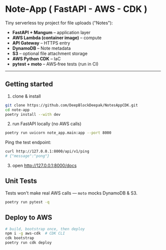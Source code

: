 # Note‑App ( FastAPI - AWS - CDK )

Tiny serverless toy project for file uploads ("Notes"):

* **FastAPI + Mangum** – application layer  
* **AWS Lambda (container image)** – compute  
* **API Gateway** – HTTPS entry  
* **DynamoDB** – Note metadata  
* **S3** – optional file attachment storage  
* **AWS Python CDK** – IaC
* **pytest + moto** – AWS‑free tests (run in CI)

---

## Getting started

1. clone & install
```bash
git clone https://github.com/DeepBlockDeepak/NotesAppCDK.git
cd note-app
poetry install --with dev
```

2. run FastAPI locally (no AWS calls)
```bash
poetry run uvicorn note_app.main:app --port 8000
```
Ping the test endpoint:
```bash
curl http://127.0.0.1:8000/api/v1/ping
# {"message":"pong"}
```

3. open http://127.0.0.1:8000/docs

## Unit Tests
Tests won't make real AWS calls — `moto` mocks DynamoDB & S3.
```bash
poetry run pytest -q
```

## Deploy to AWS
```bash
# build, bootstrap once, then deploy
npm i -g aws-cdk  # CDK CLI
cdk bootstrap
poetry run cdk deploy
```
